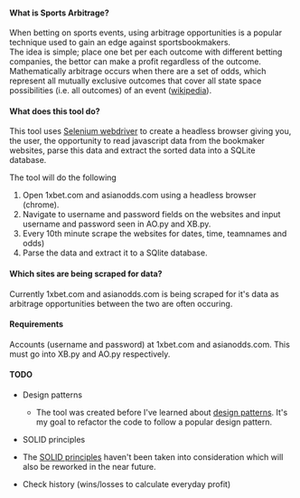 #### What is Sports Arbitrage?

When betting on sports events, using arbitrage opportunities is a popular technique used to gain an edge against sportsbookmakers.  
The idea is simple; place one bet per each outcome with different betting companies, the bettor can make a profit regardless of the outcome. Mathematically arbitrage occurs when there are a set of odds, which represent all mutually exclusive outcomes that cover all state space possibilities (i.e. all outcomes) of an event ([wikipedia](https://en.wikipedia.org/wiki/Arbitrage_betting)).

#### What does this tool do?

This tool uses [Selenium webdriver](https://www.seleniumhq.org/projects/webdriver/) to create a headless browser giving you, the user, the opportunity to read javascript data from the bookmaker websites, parse this data and extract the sorted data into a SQLite database. 

The tool will do the following 
1) Open 1xbet.com and asianodds.com using a headless browser (chrome).
2) Navigate to username and password fields on the websites and input username and password seen in AO.py and XB.py.
3) Every 10th minute scrape the websites for dates, time, teamnames and odds)
4) Parse the data and extract it to a SQlite database.

#### Which sites are being scraped for data?

Currently 1xbet.com and asianodds.com is being scraped for it's data as arbitrage opportunities between the two are often occuring. 

#### Requirements 

Accounts (username and password) at 1xbet.com and asianodds.com. This must go into XB.py and AO.py respectively. 

#### TODO

- Design patterns
  * The tool was created before I've learned about [design patterns](https://sourcemaking.com/design_patterns). It's my goal to refactor the code to follow a popular design pattern.
  
 - SOLID principles 
  * The [SOLID principles](https://en.wikipedia.org/wiki/SOLID) haven't been taken into consideration which will also be reworked in the near future.

- Check history (wins/losses to calculate everyday profit)





